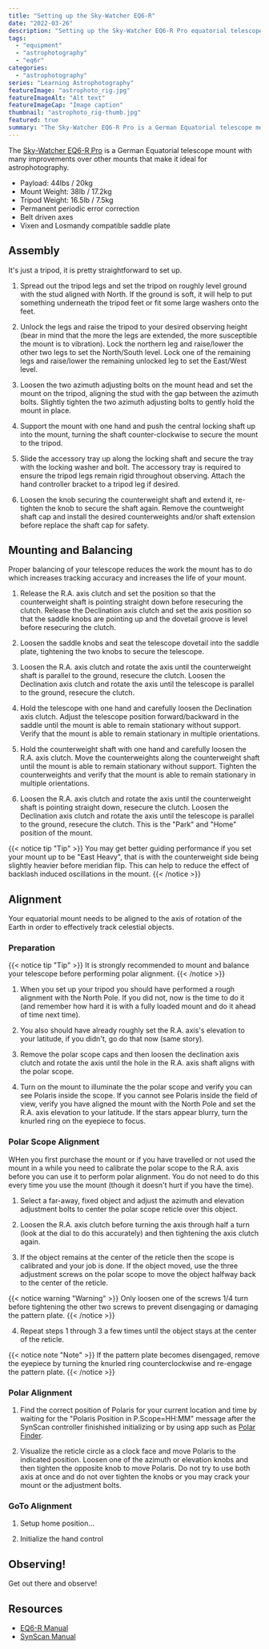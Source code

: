 ```yaml
---
title: "Setting up the Sky-Watcher EQ6-R"
date: "2022-03-26"
description: "Setting up the Sky-Watcher EQ6-R Pro equatorial telescope mount"
tags:
  - "equipment"
  - "astrophotography"
  - "eq6r"
categories:
  - "astrophotography"
series: "Learning Astrophotography"
featureImage: "astrophoto_rig.jpg"
featureImageAlt: "Alt text"
featureImageCap: "Image caption"
thumbnail: "astrophoto_rig-thumb.jpg"
featured: true
summary: "The Sky-Watcher EQ6-R Pro is a German Equatorial telescope mount with many improvements over other mounts that make it ideal for astrophotography."
---
```


The [Sky-Watcher EQ6-R Pro](https://www.skywatcherusa.com/products/eq6-r-pro) is a German Equatorial telescope mount with many improvements over other mounts that make it ideal for astrophotography.

- Payload: 44lbs / 20kg
- Mount Weight: 38lb / 17.2kg
- Tripod Weight: 16.5lb / 7.5kg
- Permanent periodic error correction
- Belt driven axes
- Vixen and Losmandy compatible saddle plate

## Assembly

It's just a tripod, it is pretty straightforward to set up.

1. Spread out the tripod legs and set the tripod on roughly level ground with the stud aligned with North.
If the ground is soft, it will help to put something underneath the tripod feet or fit some large washers onto the feet.

2. Unlock the legs and raise the tripod to your desired observing height (bear in mind that the more the legs are extended, the more susceptible the mount is to vibration).
Lock the northern leg and raise/lower the other two legs to set the North/South level.
Lock one of the remaining legs and raise/lower the remaining unlocked leg to set the East/West level.

3. Loosen the two azimuth adjusting bolts on the mount head and set the mount on the tripod, aligning the stud with the gap between the azimuth bolts.
Slightly tighten the two azimuth adjusting bolts to gently hold the mount in place.

4. Support the mount with one hand and push the central locking shaft up into the mount, turning the shaft counter-clockwise to secure the mount to the tripod.

5. Slide the accessory tray up along the locking shaft and secure the tray with the locking washer and bolt.
The accessory tray is required to ensure the tripod legs remain rigid throughout observing.
Attach the hand controller bracket to a tripod leg if desired.

6. Loosen the knob securing the counterweight shaft and extend it, re-tighten the knob to secure the shaft again.
Remove the countweight shaft cap and install the desired counterweights and/or shaft extension before replace the shaft cap for safety.

## Mounting and Balancing

Proper balancing of your telescope reduces the work the mount has to do which increases tracking accuracy and increases the life of your mount.

1. Release the R.A. axis clutch and set the position so that the counterweight shaft is pointing straight down before resecuring the clutch.
Release the Declination axis clutch and set the axis position so that the saddle knobs are pointing up and the dovetail groove is level before resecuring the clutch.

2. Loosen the saddle knobs and seat the telescope dovetail into the saddle plate, tightening the two knobs to secure the telescope.

3. Loosen the R.A. axis clutch and rotate the axis until the counterweight shaft is parallel to the ground, resecure the clutch.
Loosen the Declination axis clutch and rotate the axis until the telescope is parallel to the ground, resecure the clutch.

4. Hold the telescope with one hand and carefully loosen the Declination axis clutch.
Adjust the telescope position forward/backward in the saddle until the mount is able to remain stationary without support.
Verify that the mount is able to remain stationary in multiple orientations.

5. Hold the counterweight shaft with one hand and carefully loosen the R.A. axis clutch.
Move the counterweights along the counterweight shaft until the mount is able to remain stationary without support.
Tighten the counterweights and verify that the mount is able to remain stationary in multiple orientations.

5. Loosen the R.A. axis clutch and rotate the axis until the counterweight shaft is pointing straight down, resecure the clutch.
Loosen the Declination axis clutch and rotate the axis until the telescope is parallel to the ground, resecure the clutch.
This is the "Park" and "Home" position of the mount.

{{< notice tip "Tip" >}}
You may get better guiding performance if you set your mount up to be "East Heavy", that is with the counterweight side being slightly heavier before meridian flip.
This can help to reduce the effect of backlash induced oscillations in the mount.
{{< /notice >}}

## Alignment

Your equatorial mount needs to be aligned to the axis of rotation of the Earth in order to effectively track celestial objects.

### Preparation

{{< notice tip "Tip" >}}
It is strongly recommended to mount and balance your telescope before performing polar alignment.
{{< /notice >}}

1. When you set up your tripod you should have performed a rough alignment with the North Pole.
If you did not, now is the time to do it (and remember how hard it is with a fully loaded mount and do it ahead of time next time).

2. You also should have already roughly set the R.A. axis's elevation to your latitude, if you didn't, go do that now (same story).

3. Remove the polar scope caps and then loosen the declination axis clutch and rotate the axis until the hole in the R.A. axis shaft aligns with the polar scope.

4. Turn on the mount to illuminate the the polar scope and verify you can see Polaris inside the scope. If you cannot see Polaris inside the field of view, verify you have aligned the mount with the North Pole and set the R.A. axis elevation to your latitude. If the stars appear blurry, turn the knurled ring on the eyepiece to focus.

### Polar Scope Alignment

WHen you first purchase the mount or if you have travelled or not used the mount in a while you need to calibrate the polar scope to the R.A. axis before you can use it to perform polar alignment.
You do not need to do this every time you use the mount (though it doesn't hurt if you have the time).

1. Select a far-away, fixed object and adjust the azimuth and elevation adjustment bolts to center the polar scope reticle over this object.

2. Loosen the R.A. axis clutch before turning the axis through half a turn (look at the dial to do this accurately) and then tightening the axis clutch again.

3. If the object remains at the center of the reticle then the scope is calibrated and your job is done.
If the object moved, use the three adjustment screws on the polar scope to move the object halfway back to the center of the reticle.

{{< notice warning "Warning" >}}
Only loosen one of the screws 1/4 turn before tightening the other two screws to prevent disengaging or damaging the pattern plate.
{{< /notice >}}

4. Repeat steps 1 through 3 a few times until the object stays at the center of the reticle.

{{< notice note "Note" >}}
If the pattern plate becomes disengaged, remove the eyepiece by turning the knurled ring counterclockwise and re-engage the pattern plate.
{{< /notice >}}

### Polar Alignment

1. Find the correct position of Polaris for your current location and time by waiting for the "Polaris Position in P.Scope=HH:MM" message after the SynScan controller finishished initializing or by using app such as [Polar Finder](https://play.google.com/store/apps/details?id=com.techhead.polarfinder&hl=en).

2. Visualize the reticle circle as a clock face and move Polaris to the indicated position.
Loosen one of the azimuth or elevation knobs and then tighten the opposite knob to move Polaris.
Do not try to use both axis at once and do not over tighten the knobs or you may crack your mount or the adjustment bolts.

### GoTo Alignment

1. Setup home position...

2. Initialize the hand control

## Observing!

Get out there and observe!

## Resources

- [EQ6-R Manual](eq6-r_manual.pdf)
- [SynScan Manual](synscan_manual.pdf)
